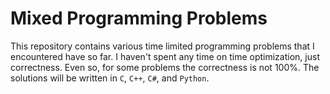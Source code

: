 # Mixed Programming Problems
This repository contains various time limited programming problems that I encountered have so far. I haven't spent any time on time optimization, just correctness. Even so, for some problems the correctness is not 100%. The solutions will be written in `C`, `C++`, `C#`, and `Python`.